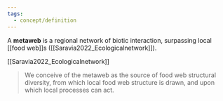 ```yaml
---
tags:
  - concept/definition
---
```

A **metaweb** is a regional network of biotic interaction, surpassing local [[food web]]s ([[Saravia2022_Ecologicalnetwork]]).

[[Saravia2022_Ecologicalnetwork]]
> We conceive of the metaweb as the source of food web structural diversity, from which local food web structure is drawn, and upon which local processes can act.